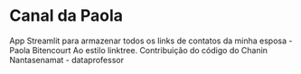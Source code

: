 # Canal da Paola
App Streamlit para armazenar todos os links de contatos da minha esposa - Paola Bitencourt
Ao estilo linktree.
Contribuição do código do Chanin Nantasenamat - dataprofessor

